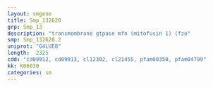 ```yaml
---
layout: smgene
title: Smp_132620
grp: Smp_13
description: "transmembrane gtpase mfn (mitofusin 1) (fzo"
smp: Smp_132620.2
uniprot: "G4LUE8"
length:  2325
cdd: "cd09912, cd09913, cl12302, cl21455, pfam00350, pfam04799"
kk: K06030
categories: sm
---
```

